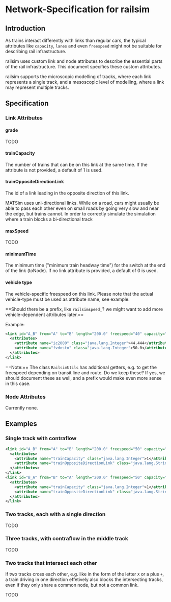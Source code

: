 # Network-Specification for railsim

## Introduction

As trains interact differently with links than regular cars, the typical attributes like `capacity`, `lanes` and even
`freespeed` might not be suitable for describing rail infrastructure.

railsim uses custom link and node attributes to describe the essential parts of the rail infrastructure.
This document specifies these custom attributes.

railsim supports the microscopic modelling of tracks, where each link represents a single track, and
a mesoscopic level of modelling, where a link may represent multiple tracks.

## Specification

### Link Attributes

#### grade

TODO

#### trainCapacity

The number of trains that can be on this link at the same time.
If the attribute is not provided, a default of 1 is used.

#### trainOppositeDirectionLink

The id of a link leading in the opposite direction of this link.

MATSim uses uni-directional links. While on a road, cars might usually be able to pass each other
even on small roads by going very slow and near the edge, but trains cannot.
In order to correctly simulate the simulation where a train blocks a bi-directional track

#### maxSpeed

TODO

#### minimumTime

The minimum time ("minimum train headway time") for the switch at the end of the link (toNode).
If no link attribute is provided, a default of 0 is used.

#### vehicle type

The vehicle-specific freespeed on this link.
Please note that the actual vehicle-type must be used as attribute name, see example.

==Should there be a prefix, like `railsimspeed_`? we might want to add more vehicle-dependent attributes later.==

Example:
```xml
<link id="A_B" from="A" to="B" length="200.0" freespeed="40" capacity="3600.0" permlanes="1" oneway="1" modes="rail" >
  <attributes>
    <attribute name="ic2000" class="java.lang.Integer">44.444</attribute>
    <attribute name="fvdosto" class="java.lang.Integer">50.0</attribute>
  </attributes>
</link>

```

==Note:== The class `RailsimUtils` has additional getters, e.g. to get the freespeed depending on transit line and route.
Do we keep these? If yes, we should document these as well, and a prefix would make even more sense in this case.


### Node Attributes

Currently none.

## Examples

### Single track with contraflow

```xml
<link id="A_B" from="A" to="B" length="200.0" freespeed="50" capacity="3600.0" permlanes="1" oneway="1" modes="rail" >
  <attributes>
    <attribute name="trainCapacity" class="java.lang.Integer">1</attribute>
    <attribute name="trainOppositeDirectionLink" class="java.lang.String">B_A</attribute>
  </attributes>
</link>
<link id="B_A" from="B" to="A" length="200.0" freespeed="50" capacity="3600.0" permlanes="1" oneway="1" modes="rail" >
  <attributes>
    <attribute name="trainCapacity" class="java.lang.Integer">1</attribute>
    <attribute name="trainOppositeDirectionLink" class="java.lang.String">A_B</attribute>
  </attributes>
</link>
```

### Two tracks, each with a single direction

TODO

### Three tracks, with contraflow in the middle track

TODO

### Two tracks that intersect each other

If two tracks cross each other, e.g. like in the form of the letter `X` or a plus `+`, a train driving in one direction
effetively also blocks the intersecting tracks, even if they only share a common node, but not a common link.

TODO
